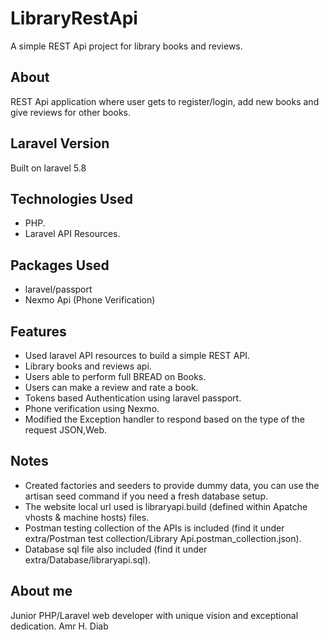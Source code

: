 # LibraryRestApi
A simple REST Api project for library books and reviews.

## About
REST Api application where user gets to register/login, add new books and give reviews for other books.

## Laravel Version
Built on laravel 5.8

## Technologies Used
- PHP.
- Laravel API Resources.

## Packages Used
- laravel/passport
- Nexmo Api (Phone Verification)

## Features
- Used laravel API resources to build a simple REST API.
- Library books and reviews api.
- Users able to perform full BREAD on Books.
- Users can make a review and rate a book.
- Tokens based Authentication using laravel passport.
- Phone verification using Nexmo.
- Modified the Exception handler to respond based on the type of the request JSON,Web.

## Notes
- Created factories and seeders to provide dummy data, you can use the artisan seed command if you need a fresh database setup.
- The website local url used is libraryapi.build (defined within Apatche vhosts & machine hosts) files.
- Postman testing collection of the APIs is included (find it under extra/Postman test collection/Library Api.postman_collection.json).
- Database sql file also included (find it under extra/Database/libraryapi.sql).

## About me
Junior PHP/Laravel web developer with unique vision and exceptional dedication.
Amr H. Diab

